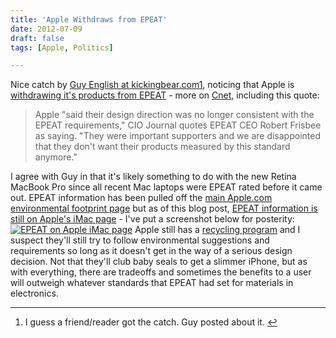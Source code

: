 ```yaml
---
title: 'Apple Withdraws from EPEAT'
date: 2012-07-09
draft: false
tags: [Apple, Politics]

---
```


Nice catch by [Guy English at kickingbear.com](http://kickingbear.com/blog/archives/323)[1](#fn-20541:1), noticing that Apple is [withdrawing it's products from EPEAT](http://www.epeat.net/2012/06/news/apple-leaves-epeat/) - more on [Cnet](http://news.cnet.com/8301-13579_3-57468103-37/apple-bows-out-of-program-for-environment-minded-products/), including this quote:

> Apple "said their design direction was no longer consistent with the EPEAT requirements," CIO Journal quotes EPEAT CEO Robert Frisbee as saying. "They were important supporters and we are disappointed that they don't want their products measured by this standard anymore."

I agree with Guy in that it's likely something to do with the new Retina MacBook Pro since all recent Mac laptops were EPEAT rated before it came out. EPEAT information has been pulled off the [main Apple.com environmental footprint page](http://www.apple.com/environment/) but as of this blog post, [EPEAT information is still on Apple's iMac page](http://www.apple.com/imac/environment.html) - I've put a screenshot below for posterity: [![EPEAT on Apple iMac page](https://chrisenns.com/wp-content/uploads/2012/07/EPEAT-on-Apple-iMac-page-600x357.png "EPEAT on Apple iMac page")](https://chrisenns.com/wp-content/uploads/2012/07/EPEAT-on-Apple-iMac-page.png) Apple still has a [recycling program](http://www.apple.com/recycling/) and I suspect they'll still try to follow environmental suggestions and requirements so long as it doesn't get in the way of a serious design decision. Not that they'll club baby seals to get a slimmer iPhone, but as with everything, there are tradeoffs and sometimes the benefits to a user will outweigh whatever standards that EPEAT had set for materials in electronics.

* * *

1.  I guess a friend/reader got the catch. Guy posted about it. [↩](#fnref-20541:1)